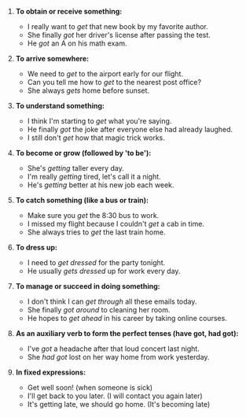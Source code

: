1. **To obtain or receive something:**
   - I really want to *get* that new book by my favorite author.
   - She finally *got* her driver's license after passing the test.
   - He *got* an A on his math exam.

2. **To arrive somewhere:**
   - We need to *get* to the airport early for our flight.
   - Can you tell me how to *get* to the nearest post office?
   - She always *gets* home before sunset.

3. **To understand something:**
   - I think I'm starting to *get* what you're saying.
   - He finally *got* the joke after everyone else had already laughed.
   - I still don't *get* how that magic trick works.

4. **To become or grow (followed by 'to be'):**
   - She's *getting* taller every day.
   - I'm really *getting* tired, let's call it a night.
   - He's *getting* better at his new job each week.

5. **To catch something (like a bus or train):**
   - Make sure you *get* the 8:30 bus to work.
   - I missed my flight because I couldn't *get* a cab in time.
   - She always tries to *get* the last train home.

6. **To dress up:**
   - I need to *get dressed* for the party tonight.
   - He usually *gets dressed* up for work every day.

7. **To manage or succeed in doing something:**
   - I don't think I can *get through* all these emails today.
   - She finally *got around* to cleaning her room.
   - He hopes to *get ahead* in his career by taking online courses.

8. **As an auxiliary verb to form the perfect tenses (have got, had got):**
   - I've *got* a headache after that loud concert last night.
   - She *had got* lost on her way home from work yesterday.

9. **In fixed expressions:**
   - Get well soon! (when someone is sick)
   - I'll get back to you later. (I will contact you again later)
   - It's getting late, we should go home. (It's becoming late)